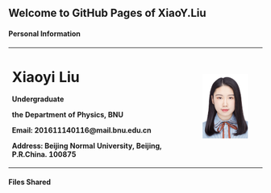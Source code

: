 ## Welcome to GitHub Pages of XiaoY.Liu

#### Personal Information
<table border="0"> 
  <tr>
    <td width="75%">
      <h1>Xiaoyi Liu</h1>
      <p><b>Undergraduate </b></p> 
      <p><b>the Department of Physics, BNU</b></p> 
      <p><b>Email: 201611140116@mail.bnu.edu.cn</b></p>
      <p><b>Address: Beijing Normal University, Beijing, P.R.China. 100875</b></p> 
    </td> 
    <td width="25%"> 
      <img src="/证件照.jpg" width="80%"> 
    </td>
  </tr> 
</table>


#### Files Shared
